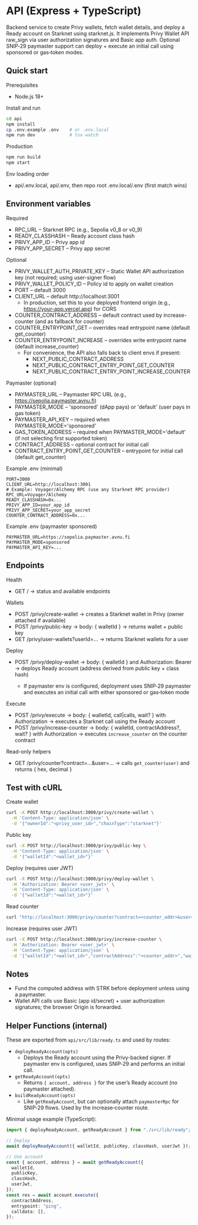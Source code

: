 # API (Express + TypeScript)

Backend service to create Privy wallets, fetch wallet details, and deploy a Ready account on Starknet using starknet.js. It implements Privy Wallet API raw_sign via user authorization signatures and Basic app auth. Optional SNIP‑29 paymaster support can deploy + execute an initial call using sponsored or gas‑token modes.

## Quick start

Prerequisites

- Node.js 18+

Install and run

```bash
cd api
npm install
cp .env.example .env    # or .env.local
npm run dev             # tsx watch
```

Production

```bash
npm run build
npm start
```

Env loading order

- api/.env.local, api/.env, then repo root .env.local/.env (first match wins)

## Environment variables

Required

- RPC_URL – Starknet RPC (e.g., Sepolia v0_8 or v0_9)
- READY_CLASSHASH – Ready account class hash
- PRIVY_APP_ID – Privy app id
- PRIVY_APP_SECRET – Privy app secret

Optional

- PRIVY_WALLET_AUTH_PRIVATE_KEY – Static Wallet API authorization key (not required; using user-signer flow)
- PRIVY_WALLET_POLICY_ID – Policy id to apply on wallet creation
- PORT – default 3000
- CLIENT_URL – default http://localhost:3001
  - In production, set this to your deployed frontend origin (e.g., https://your-app.vercel.app) for CORS
- COUNTER_CONTRACT_ADDRESS – default contract used by increase-counter (and as fallback for counter)
- COUNTER_ENTRYPOINT_GET – overrides read entrypoint name (default get_counter)
- COUNTER_ENTRYPOINT_INCREASE – overrides write entrypoint name (default increase_counter)
  - For convenience, the API also falls back to client envs if present:
    - NEXT_PUBLIC_CONTRACT_ADDRESS
    - NEXT_PUBLIC_CONTRACT_ENTRY_POINT_GET_COUNTER
    - NEXT_PUBLIC_CONTRACT_ENTRY_POINT_INCREASE_COUNTER

Paymaster (optional)

- PAYMASTER_URL – Paymaster RPC URL (e.g., https://sepolia.paymaster.avnu.fi)
- PAYMASTER_MODE – 'sponsored' (dApp pays) or 'default' (user pays in gas token)
- PAYMASTER_API_KEY – required when PAYMASTER_MODE='sponsored'
- GAS_TOKEN_ADDRESS – required when PAYMASTER_MODE='default' (if not selecting first supported token)
- CONTRACT_ADDRESS – optional contract for initial call
- CONTRACT_ENTRY_POINT_GET_COUNTER – entrypoint for initial call (default get_counter)

Example .env (minimal)

```env
PORT=3000
CLIENT_URL=http://localhost:3001
# Example: Voyager/Alchemy RPC (use any Starknet RPC provider)
RPC_URL=Voyager/Alchemy
READY_CLASSHASH=0x...
PRIVY_APP_ID=your_app_id
PRIVY_APP_SECRET=your_app_secret
COUNTER_CONTRACT_ADDRESS=0x...
```

Example .env (paymaster sponsored)

```env
PAYMASTER_URL=https://sepolia.paymaster.avnu.fi
PAYMASTER_MODE=sponsored
PAYMASTER_API_KEY=...
```

## Endpoints

Health

- GET / → status and available endpoints

Wallets

- POST /privy/create-wallet → creates a Starknet wallet in Privy (owner attached if available)
- POST /privy/public-key → body: { walletId } → returns wallet + public key
- GET /privy/user-wallets?userId=… → returns Starknet wallets for a user

Deploy

- POST /privy/deploy-wallet → body: { walletId } and Authorization: Bearer <user JWT> → deploys Ready account (address derived from public key + class hash)
  - If paymaster env is configured, deployment uses SNIP‑29 paymaster and executes an initial call with either sponsored or gas‑token mode

Execute

- POST /privy/execute → body: { walletId, call|calls, wait? } with Authorization → executes a Starknet call using the Ready account
- POST /privy/increase-counter → body: { walletId, contractAddress?, wait? } with Authorization → executes `increase_counter` on the counter contract

Read-only helpers

- GET /privy/counter?contract=…&user=… → calls `get_counter(user)` and returns { hex, decimal }

## Test with cURL

Create wallet

```bash
curl -X POST http://localhost:3000/privy/create-wallet \
  -H 'Content-Type: application/json' \
  -d '{"ownerId":"<privy_user_id>","chainType":"starknet"}'
```

Public key

```bash
curl -X POST http://localhost:3000/privy/public-key \
  -H 'Content-Type: application/json' \
  -d '{"walletId":"<wallet_id>"}'
```

Deploy (requires user JWT)

```bash
curl -X POST http://localhost:3000/privy/deploy-wallet \
  -H 'Authorization: Bearer <user_jwt>' \
  -H 'Content-Type: application/json' \
  -d '{"walletId":"<wallet_id>"}'
```

Read counter

```bash
curl "http://localhost:3000/privy/counter?contract=<counter_addr>&user=<ready_addr>"
```

Increase (requires user JWT)

```bash
curl -X POST http://localhost:3000/privy/increase-counter \
  -H 'Authorization: Bearer <user_jwt>' \
  -H 'Content-Type: application/json' \
  -d '{"walletId":"<wallet_id>","contractAddress":"<counter_addr>","wait":true}'
```

## Notes

- Fund the computed address with STRK before deployment unless using a paymaster.
- Wallet API calls use Basic (app id/secret) + user authorization signatures; the browser Origin is forwarded.

## Helper Functions (internal)

These are exported from `api/src/lib/ready.ts` and used by routes:

- `deployReadyAccount(opts)`
  - Deploys the Ready account using the Privy-backed signer. If paymaster env is configured, uses SNIP‑29 and performs an initial call.
- `getReadyAccount(opts)`
  - Returns `{ account, address }` for the user’s Ready account (no paymaster attached).
- `buildReadyAccount(opts)`
  - Like `getReadyAccount`, but can optionally attach `paymasterRpc` for SNIP‑29 flows. Used by the increase‑counter route.

Minimal usage example (TypeScript):

```ts
import { deployReadyAccount, getReadyAccount } from "./src/lib/ready";

// Deploy
await deployReadyAccount({ walletId, publicKey, classHash, userJwt });

// Use account
const { account, address } = await getReadyAccount({
  walletId,
  publicKey,
  classHash,
  userJwt,
});
const res = await account.execute({
  contractAddress,
  entrypoint: "ping",
  calldata: [],
});
```

